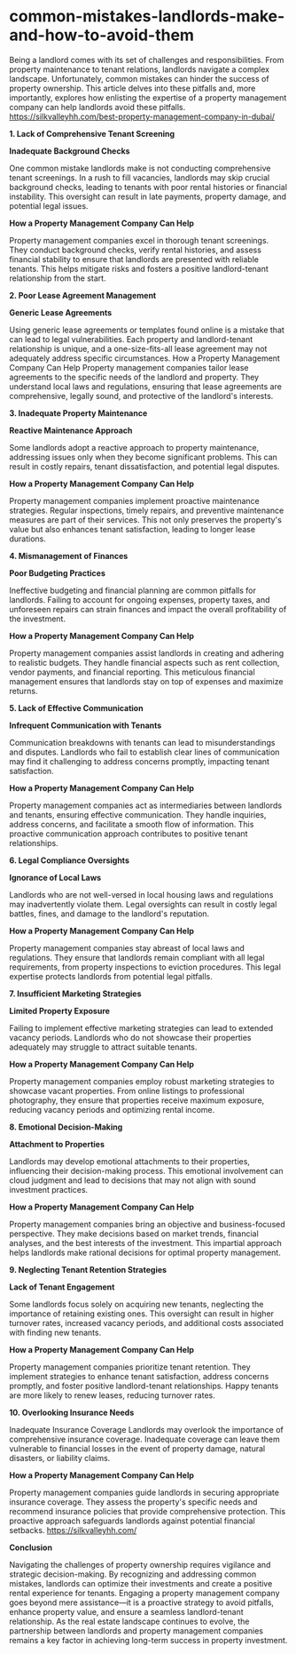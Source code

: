 # common-mistakes-landlords-make-and-how-to-avoid-them
Being a landlord comes with its set of challenges and responsibilities. From property maintenance to tenant relations, landlords navigate a complex landscape. Unfortunately, common mistakes can hinder the success of property ownership. This article delves into these pitfalls and, more importantly, explores how enlisting the expertise of a property management company can help landlords avoid these pitfalls.
https://silkvalleyhh.com/best-property-management-company-in-dubai/

**1. Lack of Comprehensive Tenant Screening**

**Inadequate Background Checks**

One common mistake landlords make is not conducting comprehensive tenant screenings. In a rush to fill vacancies, landlords may skip crucial background checks, leading to tenants with poor rental histories or financial instability. This oversight can result in late payments, property damage, and potential legal issues.

**How a Property Management Company Can Help**

Property management companies excel in thorough tenant screenings. They conduct background checks, verify rental histories, and assess financial stability to ensure that landlords are presented with reliable tenants. This helps mitigate risks and fosters a positive landlord-tenant relationship from the start.

**2. Poor Lease Agreement Management**

**Generic Lease Agreements**

Using generic lease agreements or templates found online is a mistake that can lead to legal vulnerabilities. Each property and landlord-tenant relationship is unique, and a one-size-fits-all lease agreement may not adequately address specific circumstances.
How a Property Management Company Can Help
Property management companies tailor lease agreements to the specific needs of the landlord and property. They understand local laws and regulations, ensuring that lease agreements are comprehensive, legally sound, and protective of the landlord's interests.

**3. Inadequate Property Maintenance**

**Reactive Maintenance Approach**

Some landlords adopt a reactive approach to property maintenance, addressing issues only when they become significant problems. This can result in costly repairs, tenant dissatisfaction, and potential legal disputes.

**How a Property Management Company Can Help**

Property management companies implement proactive maintenance strategies. Regular inspections, timely repairs, and preventive maintenance measures are part of their services. This not only preserves the property's value but also enhances tenant satisfaction, leading to longer lease durations.

**4. Mismanagement of Finances**

**Poor Budgeting Practices**

Ineffective budgeting and financial planning are common pitfalls for landlords. Failing to account for ongoing expenses, property taxes, and unforeseen repairs can strain finances and impact the overall profitability of the investment.

**How a Property Management Company Can Help**

Property management companies assist landlords in creating and adhering to realistic budgets. They handle financial aspects such as rent collection, vendor payments, and financial reporting. This meticulous financial management ensures that landlords stay on top of expenses and maximize returns.

**5. Lack of Effective Communication**

**Infrequent Communication with Tenants**

Communication breakdowns with tenants can lead to misunderstandings and disputes. Landlords who fail to establish clear lines of communication may find it challenging to address concerns promptly, impacting tenant satisfaction.

**How a Property Management Company Can Help**

Property management companies act as intermediaries between landlords and tenants, ensuring effective communication. They handle inquiries, address concerns, and facilitate a smooth flow of information. This proactive communication approach contributes to positive tenant relationships.

**6. Legal Compliance Oversights**

**Ignorance of Local Laws**

Landlords who are not well-versed in local housing laws and regulations may inadvertently violate them. Legal oversights can result in costly legal battles, fines, and damage to the landlord's reputation.

**How a Property Management Company Can Help**

Property management companies stay abreast of local laws and regulations. They ensure that landlords remain compliant with all legal requirements, from property inspections to eviction procedures. This legal expertise protects landlords from potential legal pitfalls.

**7. Insufficient Marketing Strategies**

**Limited Property Exposure**

Failing to implement effective marketing strategies can lead to extended vacancy periods. Landlords who do not showcase their properties adequately may struggle to attract suitable tenants.

**How a Property Management Company Can Help**

Property management companies employ robust marketing strategies to showcase vacant properties. From online listings to professional photography, they ensure that properties receive maximum exposure, reducing vacancy periods and optimizing rental income.

**8. Emotional Decision-Making**

**Attachment to Properties**

Landlords may develop emotional attachments to their properties, influencing their decision-making process. This emotional involvement can cloud judgment and lead to decisions that may not align with sound investment practices.

****How a Property Management Company Can Help****

Property management companies bring an objective and business-focused perspective. They make decisions based on market trends, financial analyses, and the best interests of the investment. This impartial approach helps landlords make rational decisions for optimal property management.

**9. Neglecting Tenant Retention Strategies**

**Lack of Tenant Engagement**

Some landlords focus solely on acquiring new tenants, neglecting the importance of retaining existing ones. This oversight can result in higher turnover rates, increased vacancy periods, and additional costs associated with finding new tenants.

**How a Property Management Company Can Help**

Property management companies prioritize tenant retention. They implement strategies to enhance tenant satisfaction, address concerns promptly, and foster positive landlord-tenant relationships. Happy tenants are more likely to renew leases, reducing turnover rates.

**10. Overlooking Insurance Needs**

Inadequate Insurance Coverage
Landlords may overlook the importance of comprehensive insurance coverage. Inadequate coverage can leave them vulnerable to financial losses in the event of property damage, natural disasters, or liability claims.

**How a Property Management Company Can Help**

Property management companies guide landlords in securing appropriate insurance coverage. They assess the property's specific needs and recommend insurance policies that provide comprehensive protection. This proactive approach safeguards landlords against potential financial setbacks.
https://silkvalleyhh.com/

**Conclusion**

Navigating the challenges of property ownership requires vigilance and strategic decision-making. 
By recognizing and addressing common mistakes, landlords can optimize their investments and create a positive rental experience for tenants. Engaging a property management company goes beyond mere assistance—it is a proactive strategy to avoid pitfalls, enhance property value, and ensure a seamless landlord-tenant relationship. 
As the real estate landscape continues to evolve, the partnership between landlords and property management companies remains a key factor in achieving long-term success in property investment.
